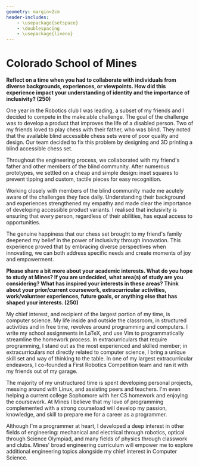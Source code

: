 ```yaml
---
geometry: margin=2cm
header-includes:
    - \usepackage{setspace}
    - \doublespacing
    - \usepackage{lineno}
---
```


# Colorado School of Mines

**Reflect on a time when you had to collaborate with individuals from diverse
backgrounds, experiences, or viewpoints. How did this experience impact your
understanding of identity and the importance of inclusivity? (250)**

One year in the Robotics club I was leading, a subset of my friends and I
decided to compete in the make:able challenge. The goal of the challenge was to
develop a product that improves the life of a disabled person. Two of my
friends loved to play chess with their father, who was blind. They noted that
the available blind accessible chess sets were of poor quality and design. Our
team decided to fix this problem by designing and 3D printing a blind
accessible chess set.

Throughout the engineering process, we collaborated with my friend's father and
other members of the blind community. After numerous prototypes, we settled on
a cheap and simple design: inset squares to prevent tipping and custom, tactile
pieces for easy recognition.

Working closely with members of the blind community made me acutely aware of
the challenges they face daily. Understanding their background and experiences
strengthened my empathy and made clear the importance of developing accessible
product variants. I realised that inclusivity is ensuring that every person,
regardless of their abilities, has equal access to opportunities.

The genuine happiness that our chess set brought to my friend's family deepened
my belief in the power of inclusivity through innovation. This experience
proved that by embracing diverse perspectives when innovating, we can both
address specific needs and create moments of joy and empowerment.

**Please share a bit more about your academic interests. What do you hope to
study at Mines? If you are undecided, what area(s) of study are you
considering? What has inspired your interests in these areas? Think about your
prior/current coursework, extracurricular activities, work/volunteer
experiences, future goals, or anything else that has shaped your interests. (250)**

My chief interest, and recipient of the largest portion of my time, is computer
science. My life inside and outside the classroom, in structured activities and
in free time, revolves around programming and computers. I write my school
assignments in LaTeX, and use Vim to programmatically streamline the homework
process. In extracurriculars that require programming, I stand out as the most
experienced and skilled member; in extracurriculars not directly related to
computer science, I bring a unique skill set and way of thinking to the table.
In one of my largest extracurricular endeavors, I co-founded a First Robotics
Competition team and ran it with my friends out of my garage.

The majority of my unstructured time is spent developing personal projects,
messing around with Linux, and assisting peers and teachers. I'm even helping a
current college Sophomore with her CS homework and enjoying the coursework. At
Mines I believe that my love of programming complemented with a strong
courseload will develop my passion, knowledge, and skill to prepare me for a
career as a programmer.

Although I'm a programmer at heart, I developed a deep interest in other fields
of engineering: mechanical and electrical through robotics, optical through
Science Olympiad, and many fields of physics through classwork and clubs.
Mines' broad engineering curriculum will empower me to explore additional
engineering topics alongside my chief interest in Computer Science.

